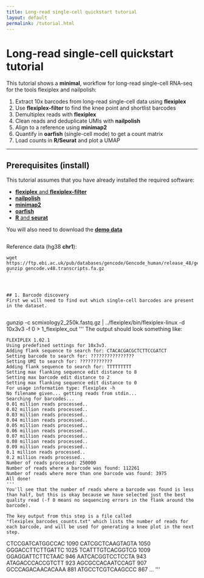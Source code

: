 ```yaml
---
title: Long-read single-cell quickstart tutorial
layout: default
permalink: /tutorial.html
---
```


# Long-read single-cell quickstart tutorial

This tutorial shows a **minimal**, workflow for long-read single-cell RNA-seq for the tools flexiplex and nailpolish:

1. Extract 10x barcodes from long-read single-cell data using **flexiplex**  
2. Use **flexiplex-filter** to find the knee point and shortlist barcodes  
3. Demultiplex reads with **flexiplex**  
4. Clean reads and deduplicate UMIs with **nailpolish**
5. Align to a reference using **minimap2**
6. Quantify in **oarfish** (single-cell mode) to get a count matrix  
7. Load counts in **R/Seurat** and plot a UMAP

---

## Prerequisites (install)

This tutorial assumes that you have already installed the required software:
 * [**flexiplex** and **flexiplex-filter**](index.html)
 * [**nailpolish**](https://davidsongroup.github.io/nailpolish/quickstart.html)
 * [**minimap2**](https://github.com/lh3/minimap2)
 * [**oarfish**](https://github.com/COMBINE-lab/oarfish)
 * [**R** and **seurat**](https://satijalab.org/seurat/articles/install_v5.html)

You will also need to download the [**demo data**]()
```wget .....scmixology2_250k.fastq.gz
```

Reference data (hg38 **chr1**):
```
wget https://ftp.ebi.ac.uk/pub/databases/gencode/Gencode_human/release_48/gencode.v48.transcripts.fa.gz
gunzip gencode.v48.transcripts.fa.gz
``



## 1. Barcode discovery
First we will need to find out which single-cell barcodes are present in the dataset. 


```
gunzip -c scmixology2_250k.fastq.gz | ../flexiplex/bin/flexiplex-linux -d 10x3v3 -f 0 > 1_flexiplex_out
'''
The output should look something like:
```
FLEXIPLEX 1.02.1
Using predefined settings for 10x3v3.
Adding flank sequence to search for: CTACACGACGCTCTTCCGATCT
Setting barcode to search for: ????????????????
Setting UMI to search for: ????????????
Adding flank sequence to search for: TTTTTTTTT
Setting max flanking sequence edit distance to 8
Setting max barcode edit distance to 2
Setting max flanking sequence edit distance to 0
For usage information type: flexiplex -h
No filename given... getting reads from stdin...
Searching for barcodes...
0.01 million reads processed..
0.02 million reads processed..
0.03 million reads processed..
0.04 million reads processed..
0.05 million reads processed..
0.06 million reads processed..
0.07 million reads processed..
0.08 million reads processed..
0.09 million reads processed..
0.1 million reads processed..
0.2 million reads processed..
Number of reads processed: 250000
Number of reads where a barcode was found: 112261
Number of reads where more than one barcode was found: 3975
All done!
'''
You'll see that the number of reads where a barcode was found is less than half, but this is okay because we have selected just the best quality read (-f 0 means no sequencing errors in the flank around the barcode).

The key output from this step is a file called "flexiplex_barcodes_counts.txt" which lists the number of reads for each barcode, and will be used for generating a knee plot in the next step.
```
CTCCGATCATGGCCAC	1090
CATCGCTCAAGTAGTA	1050
GGGACCTTCTTGATTC	1025
TCATTTGTCACGGTCG	1009
GGAGGATTCTTCTAAC	946
AATCACGGTCCTCCTA	943
ATAGACCCACCGTCTT	923
AGCGCCACAATCCAGT	907
GCCCAGACAACACAAA	881
ATGCCTCGTCAAGCCC	867
...
'''




